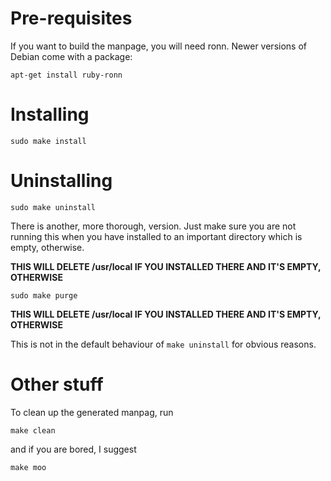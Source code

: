 # Pre-requisites #

If you want to build the manpage, you will need ronn. Newer versions of Debian come with a package:

    apt-get install ruby-ronn


# Installing #

    sudo make install


# Uninstalling #

    sudo make uninstall

There is another, more thorough, version. Just make sure you are not running this when you have installed to an important directory which is empty, otherwise.

**THIS WILL DELETE /usr/local IF YOU INSTALLED THERE AND IT'S EMPTY, OTHERWISE**

    sudo make purge

**THIS WILL DELETE /usr/local IF YOU INSTALLED THERE AND IT'S EMPTY, OTHERWISE**

This is not in the default behaviour of `make uninstall` for obvious reasons.


# Other stuff #

To clean up the generated manpag, run

    make clean

and if you are bored, I suggest

    make moo
